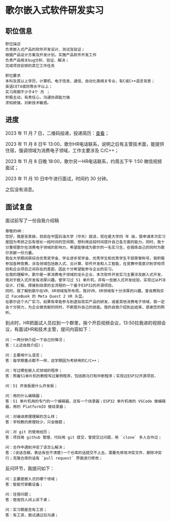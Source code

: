 # 歌尔嵌入式软件研发实习

## 职位信息

```
职位描述
负责嵌入式产品的软件开发设计、测试及验证；
根据产品设计方案及开发计划，实施产品软件开发工作
负责产品相关bug分析、验证、解决；
完成项目安排的其它工作任务

职位要求
本科及其以上学历，计算机、电子信息、通信、自动化类相关专业，有C或C++语言背景；
英语CET4或同等水平以上；
实习周期不少于4个 月 ；
积极主动，有责任心，沟通协调能力强
求知欲强，对新技术敏感。
```

## 进度

2023 年 11 月 7 日，二维码投递，投递简历：[查看](https://mysite-bucket.oss-cn-wulanchabu.aliyuncs.com/profile/%E7%AE%80%E5%8E%86-%E6%AD%8C%E5%B0%94%E5%AE%9E%E4%B9%A0-%E5%BC%A0%E6%99%AF%E8%B5%AB-%E4%B8%AD%E5%9B%BD%E7%9F%B3%E6%B2%B9%E5%A4%A7%E5%AD%A6%28%E5%8D%8E%E4%B8%9C%29.png)；

2023 年 11 月 8 日午 13:00，歌尔HR电话联系，说明之后有主管技术面，能提供住宿，强调领域为消费电子领域，工作主要涉及 C/C++；

2023 年 11 月 8 日晚 18:00，歌尔另一HR电话联系，约周五下午 1:50 微信视频面试；

2023 年 11 月 10 日中午进行面试，时间约 30 分钟。

之后没有消息。

## 面试复盘

面试前写了一份自我介绍稿

```
尊敬的HR：
您好，我是张景赫，目前在中国石油大学（华东）就读，现在是大学四 年 级，我申请本次实习是因为考研之后有很长一段时间的空闲期，想利用这段时间提升自己各方面的能力，同时，我十分重视歌尔在消费电子领域的影响力，希望能够成为歌尔的一名实习生，在锻炼自己的同时为歌尔贡献一份力量。
我在大学期间获综合优秀奖学金、学业进步奖学金、优秀学生和优秀学生干部荣誉称号，我积极参加各种竞赛，涉及领域包括嵌入式、云计算、软件开发和人工智能，在竞赛中我意识到学校项目和企业项目之间存在的差距，因此十分希望能参与企业的实习。
在我的理解中，歌尔是一家消费电子领域的龙头企业，本次软件开发实习主要涉及嵌入式开发，我对于嵌入式开发有浓厚兴趣，曾学习过 51 单片机，并有一些嵌入式开发经验，实现过从PCB设计、打板、焊接到烧录的全流程的一个基于ESP32的开源项目。
同时，我了解到歌尔在VR、XR领域有所布局，我对VR、XR领域有十分浓厚的兴趣，曾自费购买过 FaceBook 的 Meta Quest 2 VR 头显。
在歌尔这个大厂实习，如果有幸能参与到虚拟现实产品的研发，或者其他消费电子领域，我一定会十分努力，为企业做贡献的同时，不断提升自己的技能。我的自我介绍到此结束，感谢您的聆听。
```

到点时，HR把面试人员拉到一个群里，挨个开启视频会议，13:50拉我进的视频会议，有面试HR和技术主管，提问内容如下：

```
问：一两分钟介绍一下自己的情况；
答：(上述自我介绍)；

问：主要用什么语言；
答：每学期重点都不一样，这学期因为考研用的C/C++；

问：写过哪些嵌入式领域的程序；
答：照着51单片机的教程写过案例程序，包括跑马灯和中断程序；实现过ESP32开源项目，

问：51 开发板是什么开发板；

问：用的什么编辑器；
答：51 单片机用的专门的一个编辑器，还有一个烧录器；ESP32 单片机用的 VSCode 做编辑器，用的 PlatformIO 做烧录器；

问：对编译原理理解的怎么样；
答：学校教的原理较少，只会做题；

问：对 git 的使用经历；
答：项目用 github 管理，代码用 git 提交，曾提交过问题，用 `clone` 多人合作过；

问：合作中遇到冲突了该怎么解决；
答：(说话含糊，表达有些不清楚)一个仓库的话提交不上去，需要先修改冲突文件，删除冲突行；克隆仓库的话有 `pull request` 界面进行修改；
```

反问环节，我提问如下：

```
问：主要是嵌入式的哪个领域；
答：智能可穿戴设备；

问：住宿问题；
答：宿舍四人间上床下桌；

问：实习期是否有工资；
答：有工资，面试通过后沟通；
```